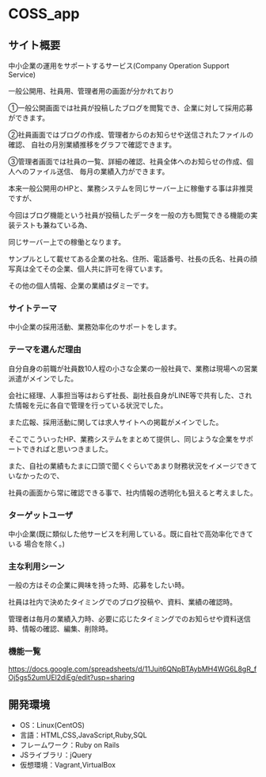 # COSS_app

## サイト概要
中小企業の運用をサポートするサービス(Company Operation Support Service)

一般公開用、社員用、管理者用の画面が分かれており

①一般公開画面では社員が投稿したブログを閲覧でき、企業に対して採用応募ができます。

②社員画面ではブログの作成、管理者からのお知らせや送信されたファイルの確認、
自社の月別業績推移をグラフで確認できます。

③管理者画面では社員の一覧、詳細の確認、社員全体へのお知らせの作成、個人へのファイル送信、
毎月の業績入力ができます。

本来一般公開用のHPと、業務システムを同じサーバー上に稼働する事は非推奨ですが、

今回はブログ機能という社員が投稿したデータを一般の方も閲覧できる機能の実装テストも兼ねている為、

同じサーバー上での稼働となります。

サンプルとして載せてある企業の社名、住所、電話番号、社長の氏名、社員の顔写真は全てその企業、個人共に許可を得ています。

その他の個人情報、企業の業績はダミーです。

### サイトテーマ
中小企業の採用活動、業務効率化のサポートをします。

### テーマを選んだ理由
自分自身の前職が社員数10人程の小さな企業の一般社員で、業務は現場への営業派遣がメインでした。

会社に経理、人事担当等はおらず社長、副社長自身がLINE等で共有した、された情報を元に各自で管理を行っている状況でした。

また広報、採用活動に関しては求人サイトへの掲載がメインでした。

そこでこういったHP、業務システムをまとめて提供し、同じような企業をサポートできればと思いつきました。

また、自社の業績もたまに口頭で聞くぐらいであまり財務状況をイメージできていなかったので、

社員の画面から常に確認できる事で、社内情報の透明化も狙えると考えました。

### ターゲットユーザ
中小企業(既に類似した他サービスを利用している。既に自社で高効率化できている
場合を除く。)
### 主な利用シーン
一般の方はその企業に興味を持った時、応募をしたい時。

社員は社内で決めたタイミングでのブログ投稿や、資料、業績の確認時。

管理者は毎月の業績入力時、必要に応じたタイミングでのお知らせや資料送信時、情報の確認、編集、削除時。

### 機能一覧
https://docs.google.com/spreadsheets/d/11Juit6QNpBTAybMH4WG6L8gR_fOj5gs52umUEl2diEg/edit?usp=sharing

## 開発環境
- OS：Linux(CentOS)
- 言語：HTML,CSS,JavaScript,Ruby,SQL
- フレームワーク：Ruby on Rails
- JSライブラリ：jQuery
- 仮想環境：Vagrant,VirtualBox
